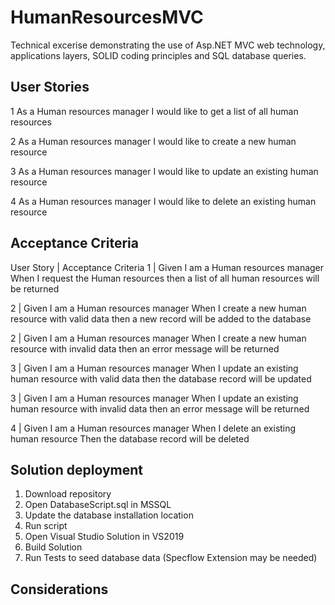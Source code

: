 # HumanResourcesMVC

Technical excerise demonstrating the use of Asp.NET MVC web technology, applications layers, SOLID coding principles and SQL database queries.

## User Stories

1	As a Human resources manager I would like to get a list of all human resources

2	As a Human resources manager I would like to create a new human resource 

3	As a Human resources manager I would like to update an existing human resource

4	As a Human resources manager I would like to delete an existing human resource

## Acceptance Criteria
User Story | Acceptance Criteria
1	| Given I am a Human resources manager When I request the Human resources then a list of all human resources will be returned 

2	| Given I am a Human resources manager When I create a new human resource with valid data then a new record will be added to the database

2	| Given I am a Human resources manager When I create a new human resource with invalid data then an error message will be returned

3	| Given I am a Human resources manager When I update an existing human resource with valid data then the database record will be updated

3	| Given I am a Human resources manager When I update an existing human resource with invalid data then an error message will be returned

4	| Given I am a Human resources manager When I delete an existing human resource Then the database record will be deleted


## Solution deployment
1. Download repository
2. Open DatabaseScript.sql in MSSQL
3. Update the database installation location
4. Run script
5. Open Visual Studio Solution in VS2019
6. Build Solution
7. Run Tests to seed database data (Specflow Extension may be needed)

## Considerations
 
